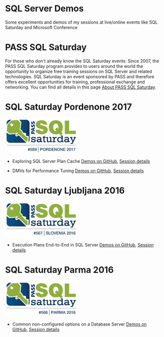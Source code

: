 # SQL Server Demos

Some experiments and demos of my sessions at live/online events like SQL Saturday and Microsoft Conference


PASS SQL Saturday
=================

For those who don't already know the SQL Saturday events: Since 2007, the PASS SQL Saturday program provides to users around the world the opportunity to organize free training sessions on SQL Server and related technologies. SQL Saturday is an event sponsored by PASS and therefore offers excellent opportunities for training, professional exchange and networking. You can find all details in this page [About PASS SQL Saturday](http://www.sqlsaturday.com/about.aspx).


SQL Saturday Pordenone 2017
===========================

![](./sqlsat589/img/SQL%20Saturday%20589%20Pordenone%202017.jpg)

- Exploring SQL Server Plan Cache [Demos on GitHub](https://github.com/segovoni/sql-server-demos/tree/master/sqlsat589/Exploring%20SQL%20Server%20Plan%20Cache/Demos), [Session details](http://www.sqlsaturday.com/589/Sessions/Details.aspx?sid=57408)

- DMVs for Performance Tuning [Demos on GitHub](https://github.com/segovoni/sql-server-demos/tree/master/sqlsat589/DMVs%20for%20Performance%20Tuning/Demos), [Session details](http://www.sqlsaturday.com/589/Sessions/Details.aspx?sid=57409)


SQL Saturday Ljubljana 2016
===========================

![](./sqlsat567/img/SQL%20Saturday%20567%20Ljubljana%202016.jpg)

- Execution Plans End-to-End in SQL Server [Demos on GitHub](https://github.com/segovoni/sql-server-demos/tree/master/sqlsat567/Executions%20Plans%20End-to-End%20in%20SQL%20Server/Demos), [Session details](http://www.sqlsaturday.com/567/Sessions/Details.aspx?sid=54162)


SQL Saturday Parma 2016
=======================

![](./sqlsat566/img/SQL%20Saturday%20566%20Parma%202016.jpg)

- Common non-configured options on a Database Server [Demos on GitHub](https://github.com/segovoni/sql-server-demos/tree/master/sqlsat566/Common%20non-configured%20options%20on%20a%20Database%20Server/Demos), [Session details](http://www.sqlsaturday.com/566/Sessions/Details.aspx?sid=50894)

